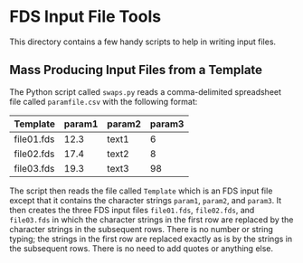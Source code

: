# FDS Input File Tools

This directory contains a few handy scripts to help in writing input files.

## Mass Producing Input Files from a Template

The Python script called `swaps.py` reads a comma-delimited spreadsheet file called `paramfile.csv` with the following format:

| Template   | param1 | param2 | param3 |
|------------|--------|--------|--------|
| file01.fds | 12.3   | text1  | 6      |
| file02.fds | 17.4   | text2  | 8      |
| file03.fds | 19.3   | text3  | 98     |

The script then reads the file called `Template` which is an FDS input file except that it contains the character strings `param1`, `param2`, and `param3`. It then creates the three FDS input files `file01.fds`, `file02.fds`, and `file03.fds` in which the character strings in the first row are replaced by the character strings in the subsequent rows. There is no number or string typing; the strings in the first row are replaced exactly as is by the strings in the subsequent rows. There is no need to add quotes or anything else.

